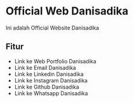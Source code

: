 # Official Web Danisadika
Ini adalah Official Website Danisadika

## Fitur
- Link ke Web Portfolio Danisadika
- Link ke Email Danisadika
- Link ke Linkedin Danisadika
- Link ke Instagram Danisadika
- Link ke Github Danisadika
- Link ke Whatsapp Danisadika
